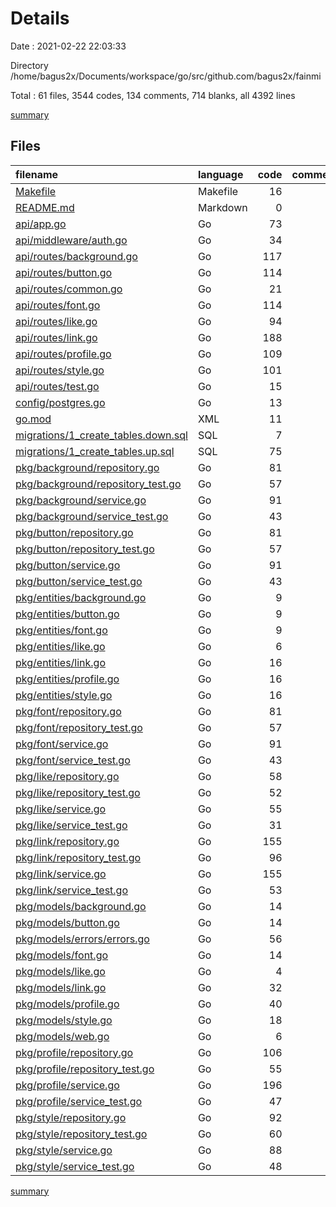 # Details

Date : 2021-02-22 22:03:33

Directory /home/bagus2x/Documents/workspace/go/src/github.com/bagus2x/fainmi

Total : 61 files,  3544 codes, 134 comments, 714 blanks, all 4392 lines

[summary](results.md)

## Files
| filename | language | code | comment | blank | total |
| :--- | :--- | ---: | ---: | ---: | ---: |
| [Makefile](/Makefile) | Makefile | 16 | 0 | 3 | 19 |
| [README.md](/README.md) | Markdown | 0 | 0 | 1 | 1 |
| [api/app.go](/api/app.go) | Go | 73 | 9 | 15 | 97 |
| [api/middleware/auth.go](/api/middleware/auth.go) | Go | 34 | 3 | 9 | 46 |
| [api/routes/background.go](/api/routes/background.go) | Go | 117 | 1 | 20 | 138 |
| [api/routes/button.go](/api/routes/button.go) | Go | 114 | 1 | 20 | 135 |
| [api/routes/common.go](/api/routes/common.go) | Go | 21 | 1 | 6 | 28 |
| [api/routes/font.go](/api/routes/font.go) | Go | 114 | 1 | 20 | 135 |
| [api/routes/like.go](/api/routes/like.go) | Go | 94 | 1 | 19 | 114 |
| [api/routes/link.go](/api/routes/link.go) | Go | 188 | 1 | 37 | 226 |
| [api/routes/profile.go](/api/routes/profile.go) | Go | 109 | 1 | 20 | 130 |
| [api/routes/style.go](/api/routes/style.go) | Go | 101 | 1 | 21 | 123 |
| [api/routes/test.go](/api/routes/test.go) | Go | 15 | 1 | 5 | 21 |
| [config/postgres.go](/config/postgres.go) | Go | 13 | 1 | 5 | 19 |
| [go.mod](/go.mod) | XML | 11 | 0 | 3 | 14 |
| [migrations/1_create_tables.down.sql](/migrations/1_create_tables.down.sql) | SQL | 7 | 0 | 0 | 7 |
| [migrations/1_create_tables.up.sql](/migrations/1_create_tables.up.sql) | SQL | 75 | 0 | 7 | 82 |
| [pkg/background/repository.go](/pkg/background/repository.go) | Go | 81 | 2 | 18 | 101 |
| [pkg/background/repository_test.go](/pkg/background/repository_test.go) | Go | 57 | 0 | 11 | 68 |
| [pkg/background/service.go](/pkg/background/service.go) | Go | 91 | 2 | 18 | 111 |
| [pkg/background/service_test.go](/pkg/background/service_test.go) | Go | 43 | 0 | 10 | 53 |
| [pkg/button/repository.go](/pkg/button/repository.go) | Go | 81 | 2 | 17 | 100 |
| [pkg/button/repository_test.go](/pkg/button/repository_test.go) | Go | 57 | 0 | 11 | 68 |
| [pkg/button/service.go](/pkg/button/service.go) | Go | 91 | 2 | 18 | 111 |
| [pkg/button/service_test.go](/pkg/button/service_test.go) | Go | 43 | 0 | 10 | 53 |
| [pkg/entities/background.go](/pkg/entities/background.go) | Go | 9 | 1 | 3 | 13 |
| [pkg/entities/button.go](/pkg/entities/button.go) | Go | 9 | 1 | 3 | 13 |
| [pkg/entities/font.go](/pkg/entities/font.go) | Go | 9 | 1 | 3 | 13 |
| [pkg/entities/like.go](/pkg/entities/like.go) | Go | 6 | 1 | 2 | 9 |
| [pkg/entities/link.go](/pkg/entities/link.go) | Go | 16 | 2 | 4 | 22 |
| [pkg/entities/profile.go](/pkg/entities/profile.go) | Go | 16 | 2 | 4 | 22 |
| [pkg/entities/style.go](/pkg/entities/style.go) | Go | 16 | 5 | 4 | 25 |
| [pkg/font/repository.go](/pkg/font/repository.go) | Go | 81 | 2 | 19 | 102 |
| [pkg/font/repository_test.go](/pkg/font/repository_test.go) | Go | 57 | 0 | 11 | 68 |
| [pkg/font/service.go](/pkg/font/service.go) | Go | 91 | 2 | 18 | 111 |
| [pkg/font/service_test.go](/pkg/font/service_test.go) | Go | 43 | 0 | 10 | 53 |
| [pkg/like/repository.go](/pkg/like/repository.go) | Go | 58 | 2 | 15 | 75 |
| [pkg/like/repository_test.go](/pkg/like/repository_test.go) | Go | 52 | 0 | 10 | 62 |
| [pkg/like/service.go](/pkg/like/service.go) | Go | 55 | 3 | 15 | 73 |
| [pkg/like/service_test.go](/pkg/like/service_test.go) | Go | 31 | 0 | 8 | 39 |
| [pkg/link/repository.go](/pkg/link/repository.go) | Go | 155 | 4 | 27 | 186 |
| [pkg/link/repository_test.go](/pkg/link/repository_test.go) | Go | 96 | 1 | 16 | 113 |
| [pkg/link/service.go](/pkg/link/service.go) | Go | 155 | 2 | 23 | 180 |
| [pkg/link/service_test.go](/pkg/link/service_test.go) | Go | 53 | 0 | 10 | 63 |
| [pkg/models/background.go](/pkg/models/background.go) | Go | 14 | 4 | 5 | 23 |
| [pkg/models/button.go](/pkg/models/button.go) | Go | 14 | 4 | 5 | 23 |
| [pkg/models/errors/errors.go](/pkg/models/errors/errors.go) | Go | 56 | 26 | 4 | 86 |
| [pkg/models/font.go](/pkg/models/font.go) | Go | 14 | 4 | 5 | 23 |
| [pkg/models/like.go](/pkg/models/like.go) | Go | 4 | 2 | 4 | 10 |
| [pkg/models/link.go](/pkg/models/link.go) | Go | 32 | 8 | 10 | 50 |
| [pkg/models/profile.go](/pkg/models/profile.go) | Go | 40 | 10 | 12 | 62 |
| [pkg/models/style.go](/pkg/models/style.go) | Go | 18 | 6 | 4 | 28 |
| [pkg/models/web.go](/pkg/models/web.go) | Go | 6 | 1 | 2 | 9 |
| [pkg/profile/repository.go](/pkg/profile/repository.go) | Go | 106 | 3 | 18 | 127 |
| [pkg/profile/repository_test.go](/pkg/profile/repository_test.go) | Go | 55 | 0 | 10 | 65 |
| [pkg/profile/service.go](/pkg/profile/service.go) | Go | 196 | 2 | 41 | 239 |
| [pkg/profile/service_test.go](/pkg/profile/service_test.go) | Go | 47 | 0 | 9 | 56 |
| [pkg/style/repository.go](/pkg/style/repository.go) | Go | 92 | 3 | 16 | 111 |
| [pkg/style/repository_test.go](/pkg/style/repository_test.go) | Go | 60 | 0 | 11 | 71 |
| [pkg/style/service.go](/pkg/style/service.go) | Go | 88 | 2 | 20 | 110 |
| [pkg/style/service_test.go](/pkg/style/service_test.go) | Go | 48 | 0 | 9 | 57 |

[summary](results.md)